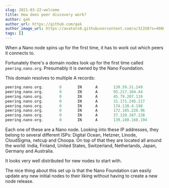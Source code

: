 ```yaml
---
slug: 2021-03-22-welcome
title: How does peer discovery work?
author: gak
author_url: https://github.com/gak
author_image_url: https://avatars0.githubusercontent.com/u/31338?s=400&v=4
tags: []
---
```


When a Nano node spins up for the first time, it has to work out which peers it connects to.

Fortunately there's a domain
nodes look up for the first time called `peering.nano.org`. Presumably it is owned by the Nano Foundation.

This domain resolves to multiple A records:

```asm
peering.nano.org.       0       IN      A       139.59.31.249
peering.nano.org.       0       IN      A       95.217.104.44
peering.nano.org.       0       IN      A       45.79.207.119
peering.nano.org.       0       IN      A       31.171.245.217
peering.nano.org.       0       IN      A       174.138.4.198
peering.nano.org.       0       IN      A       172.105.228.96
peering.nano.org.       0       IN      A       37.120.187.138
peering.nano.org.       0       IN      A       139.180.168.194
```

Each one of these are a Nano node. Looking into these IP addresses, they belong to several different ISPs: Digital Ocean, Hetzner, Linode, CloudSigma, netcup and Choopa.
On top of that they are located all around the world: India, Finland, United States, Switzerland, Netherlands, Japan, Germany and Australia.

It looks very well distributed for new nodes to start with.

The nice thing about this set up is that the Nano Foundation can easily update any
new initial nodes to their liking without having to create a new node release.
